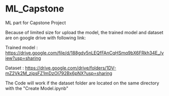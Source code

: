 # ML_Capstone
ML part for Capstone Project

Because of limited size for upload the model, the trained model and dataset are on google drive with following link:

Trained model : https://drive.google.com/file/d/188gdv5nLEQfFAnCqHSmq9bX6FRkh34E_/view?usp=sharing

Dataset : https://drive.google.com/drive/folders/1DV-mZ2Vk2M_zjpsFZ1mDzOI792Bx6pNX?usp=sharing

The Code will work if the dataset folder are located on the same directory with the "Create Model.ipynb"
